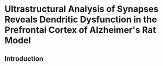 # Ultrastructural Analysis of Synapses Reveals Dendritic Dysfunction in the Prefrontal Cortex of Alzheimer's Rat Model


## Introduction